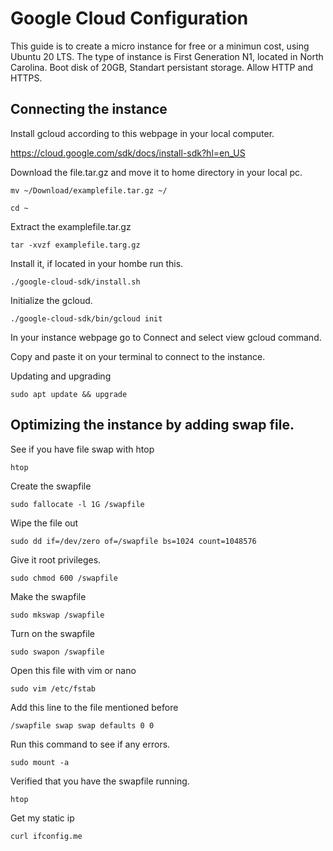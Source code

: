 # Google Cloud Configuration

This guide is to create a micro instance for free or a minimun cost, using Ubuntu 20 LTS.
The type of instance is First Generation N1, located in North Carolina.
Boot disk of 20GB, Standart persistant storage. Allow HTTP and HTTPS.

## Connecting the instance

Install gcloud according to this webpage in your local computer.

https://cloud.google.com/sdk/docs/install-sdk?hl=en_US

Download the file.tar.gz and move it to home directory in your local pc.

```mv ~/Download/examplefile.tar.gz ~/```

```cd ~```

Extract the examplefile.tar.gz

```tar -xvzf examplefile.targ.gz```

Install it, if located in your hombe run this.

```./google-cloud-sdk/install.sh```

Initialize the gcloud.

```./google-cloud-sdk/bin/gcloud init```

In your instance webpage go to Connect and select view gcloud command.

Copy and paste it on your terminal to connect to the instance.

Updating and upgrading

``` sudo apt update && upgrade ```

## Optimizing the instance by adding swap file.

See if you have file swap with htop

```htop```

Create the swapfile

```sudo fallocate -l 1G /swapfile```

Wipe the file out

```sudo dd if=/dev/zero of=/swapfile bs=1024 count=1048576```

Give it root privileges.

```sudo chmod 600 /swapfile```

Make the swapfile

```sudo mkswap /swapfile```

Turn on the swapfile

```sudo swapon /swapfile```

Open this file with vim or nano

```sudo vim /etc/fstab```

Add this line to the file mentioned before

```/swapfile swap swap defaults 0 0```

Run this command to see if any errors.

```sudo mount -a```

Verified that you have the swapfile running.

```htop```

Get my static ip

```curl ifconfig.me```


